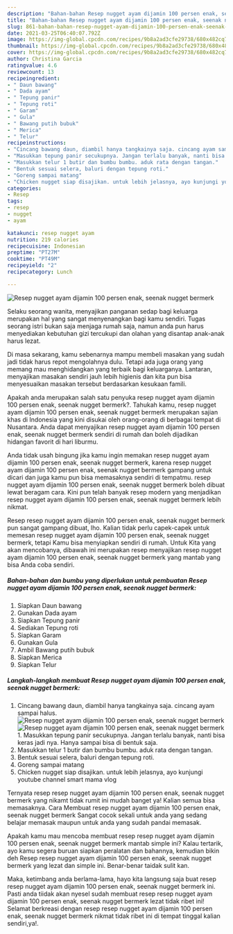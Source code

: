 ```yaml
---
description: "Bahan-bahan Resep nugget ayam dijamin 100 persen enak, seenak nugget bermerk Sederhana Untuk Jualan"
title: "Bahan-bahan Resep nugget ayam dijamin 100 persen enak, seenak nugget bermerk Sederhana Untuk Jualan"
slug: 861-bahan-bahan-resep-nugget-ayam-dijamin-100-persen-enak-seenak-nugget-bermerk-sederhana-untuk-jualan
date: 2021-03-25T06:40:07.792Z
image: https://img-global.cpcdn.com/recipes/9b8a2ad3cfe29738/680x482cq70/resep-nugget-ayam-dijamin-100-persen-enak-seenak-nugget-bermerk-foto-resep-utama.jpg
thumbnail: https://img-global.cpcdn.com/recipes/9b8a2ad3cfe29738/680x482cq70/resep-nugget-ayam-dijamin-100-persen-enak-seenak-nugget-bermerk-foto-resep-utama.jpg
cover: https://img-global.cpcdn.com/recipes/9b8a2ad3cfe29738/680x482cq70/resep-nugget-ayam-dijamin-100-persen-enak-seenak-nugget-bermerk-foto-resep-utama.jpg
author: Christina Garcia
ratingvalue: 4.6
reviewcount: 13
recipeingredient:
- " Daun bawang"
- " Dada ayam"
- " Tepung panir"
- " Tepung roti"
- " Garam"
- " Gula"
- " Bawang putih bubuk"
- " Merica"
- " Telur"
recipeinstructions:
- "Cincang bawang daun, diambil hanya tangkainya saja. cincang ayam sampai halus."
- "Masukkan tepung panir secukupnya. Jangan terlalu banyak, nanti bisa keras jadi nya. Hanya sampai bisa di bentuk saja."
- "Masukkan telur 1 butir dan bumbu bumbu. aduk rata dengan tangan."
- "Bentuk sesuai selera, baluri dengan tepung roti."
- "Goreng sampai matang"
- "Chicken nugget siap disajikan. untuk lebih jelasnya, ayo kunjungi youtube channel smart mama vlog"
categories:
- Resep
tags:
- resep
- nugget
- ayam

katakunci: resep nugget ayam 
nutrition: 219 calories
recipecuisine: Indonesian
preptime: "PT27M"
cooktime: "PT49M"
recipeyield: "2"
recipecategory: Lunch

---
```



![Resep nugget ayam dijamin 100 persen enak, seenak nugget bermerk](https://img-global.cpcdn.com/recipes/9b8a2ad3cfe29738/680x482cq70/resep-nugget-ayam-dijamin-100-persen-enak-seenak-nugget-bermerk-foto-resep-utama.jpg)

Selaku seorang wanita, menyajikan panganan sedap bagi keluarga merupakan hal yang sangat menyenangkan bagi kamu sendiri. Tugas seorang istri bukan saja menjaga rumah saja, namun anda pun harus menyediakan kebutuhan gizi tercukupi dan olahan yang disantap anak-anak harus lezat.

Di masa  sekarang, kamu sebenarnya mampu membeli masakan yang sudah jadi tidak harus repot mengolahnya dulu. Tetapi ada juga orang yang memang mau menghidangkan yang terbaik bagi keluarganya. Lantaran, menyajikan masakan sendiri jauh lebih higienis dan kita pun bisa menyesuaikan masakan tersebut berdasarkan kesukaan famili. 



Apakah anda merupakan salah satu penyuka resep nugget ayam dijamin 100 persen enak, seenak nugget bermerk?. Tahukah kamu, resep nugget ayam dijamin 100 persen enak, seenak nugget bermerk merupakan sajian khas di Indonesia yang kini disukai oleh orang-orang di berbagai tempat di Nusantara. Anda dapat menyajikan resep nugget ayam dijamin 100 persen enak, seenak nugget bermerk sendiri di rumah dan boleh dijadikan hidangan favorit di hari liburmu.

Anda tidak usah bingung jika kamu ingin memakan resep nugget ayam dijamin 100 persen enak, seenak nugget bermerk, karena resep nugget ayam dijamin 100 persen enak, seenak nugget bermerk gampang untuk dicari dan juga kamu pun bisa memasaknya sendiri di tempatmu. resep nugget ayam dijamin 100 persen enak, seenak nugget bermerk boleh dibuat lewat beragam cara. Kini pun telah banyak resep modern yang menjadikan resep nugget ayam dijamin 100 persen enak, seenak nugget bermerk lebih nikmat.

Resep resep nugget ayam dijamin 100 persen enak, seenak nugget bermerk pun sangat gampang dibuat, lho. Kalian tidak perlu capek-capek untuk memesan resep nugget ayam dijamin 100 persen enak, seenak nugget bermerk, tetapi Kamu bisa menyiapkan sendiri di rumah. Untuk Kita yang akan mencobanya, dibawah ini merupakan resep menyajikan resep nugget ayam dijamin 100 persen enak, seenak nugget bermerk yang mantab yang bisa Anda coba sendiri.

<!--inarticleads1-->

##### Bahan-bahan dan bumbu yang diperlukan untuk pembuatan Resep nugget ayam dijamin 100 persen enak, seenak nugget bermerk:

1. Siapkan  Daun bawang
1. Gunakan  Dada ayam
1. Siapkan  Tepung panir
1. Sediakan  Tepung roti
1. Siapkan  Garam
1. Gunakan  Gula
1. Ambil  Bawang putih bubuk
1. Siapkan  Merica
1. Siapkan  Telur




<!--inarticleads2-->

##### Langkah-langkah membuat Resep nugget ayam dijamin 100 persen enak, seenak nugget bermerk:

1. Cincang bawang daun, diambil hanya tangkainya saja. cincang ayam sampai halus.
<img src="https://img-global.cpcdn.com/steps/f6f5b0557b9811b1/160x128cq70/resep-nugget-ayam-dijamin-100-persen-enak-seenak-nugget-bermerk-langkah-memasak-1-foto.jpg" alt="Resep nugget ayam dijamin 100 persen enak, seenak nugget bermerk"><img src="https://img-global.cpcdn.com/steps/2a8f9fab07f087a4/160x128cq70/resep-nugget-ayam-dijamin-100-persen-enak-seenak-nugget-bermerk-langkah-memasak-1-foto.jpg" alt="Resep nugget ayam dijamin 100 persen enak, seenak nugget bermerk">1. Masukkan tepung panir secukupnya. Jangan terlalu banyak, nanti bisa keras jadi nya. Hanya sampai bisa di bentuk saja.
1. Masukkan telur 1 butir dan bumbu bumbu. aduk rata dengan tangan.
1. Bentuk sesuai selera, baluri dengan tepung roti.
1. Goreng sampai matang
1. Chicken nugget siap disajikan. untuk lebih jelasnya, ayo kunjungi youtube channel smart mama vlog




Ternyata resep resep nugget ayam dijamin 100 persen enak, seenak nugget bermerk yang nikamt tidak rumit ini mudah banget ya! Kalian semua bisa memasaknya. Cara Membuat resep nugget ayam dijamin 100 persen enak, seenak nugget bermerk Sangat cocok sekali untuk anda yang sedang belajar memasak maupun untuk anda yang sudah pandai memasak.

Apakah kamu mau mencoba membuat resep resep nugget ayam dijamin 100 persen enak, seenak nugget bermerk mantab simple ini? Kalau tertarik, ayo kamu segera buruan siapkan peralatan dan bahannya, kemudian bikin deh Resep resep nugget ayam dijamin 100 persen enak, seenak nugget bermerk yang lezat dan simple ini. Benar-benar taidak sulit kan. 

Maka, ketimbang anda berlama-lama, hayo kita langsung saja buat resep resep nugget ayam dijamin 100 persen enak, seenak nugget bermerk ini. Pasti anda tiidak akan nyesel sudah membuat resep resep nugget ayam dijamin 100 persen enak, seenak nugget bermerk lezat tidak ribet ini! Selamat berkreasi dengan resep resep nugget ayam dijamin 100 persen enak, seenak nugget bermerk nikmat tidak ribet ini di tempat tinggal kalian sendiri,ya!.

